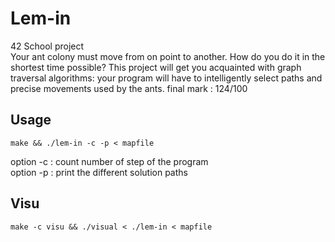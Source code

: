 # Lem-in  
42 School project  
Your ant colony must move from on point to another. How do you do it in the shortest time possible? This project will get you acquainted with graph traversal algorithms: your program will have to intelligently select paths and precise movements used by the ants. 
final mark : 124/100   
## Usage
```
make && ./lem-in -c -p < mapfile
```
option -c : count number of step of the program  
option -p : print the different solution paths

## Visu
```
make -c visu && ./visual < ./lem-in < mapfile
```
